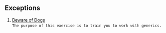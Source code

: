 ##  Exceptions
1. [Beware of Dogs](https://github.com/Bublik202/Java_Basics_ENG/tree/main/Generics/beware-of-dogs) <br/> ```The purpose of this exercise is to train you to work with generics.```

